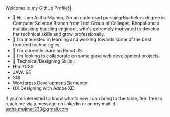 Welcome to my Github Profile!👋

- 🌱 Hi, I am Astha Mujmer, I'm an undergrad pursuing Bachelors degree in Computer Science Branch from Lnct Group of Colleges, Bhopal and a multitasking budding engineer, who's extremely motivated to develop her technical skills and grow professionally.
- 🌱 I’m interested in learning and working towards some of the best frontend technologies.
- 🌱 I’m currently learning React JS.
- 🌱 I’m looking to collaborate on some good web development projects.
- 🌱 Technical/Designing Skills :
- Html/CSS
- JAVA SE
- SQL
- Wordpress Development/Elementor
- UX Designing with Adobe XD

If you're interested to know what's new I can bring to the table, feel free to reach me via a message on linkedin or on my mail id : astha.mujmer333@gmail.com
